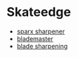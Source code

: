 # Skateedge

- [sparx sharpener](https://sparxhockey.com/products/sparx-sharpener-3?variant=40488619901027&country=US&currency=USD)
- [blademaster](https://americanathleticshoe.com/products/blademaster-infinity-skate-sharpening-machine?variant=44961409499307&country=US&currency=USD)
- [blade sharpening](http://ffden-2.phys.uaf.edu/webproj/211_fall_2018/Michael_Tilly_Jr./11923043585bf653e6cacff/hockey-skates.html)
